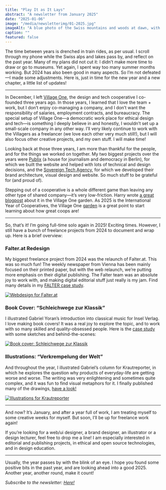 ```yaml
---
title: "Play It as It Lays"
abstract: "A newsletter from January 2025"
date: "2025-01-06"
image: "/media/newsletterimg/01-2025.jpg"
imageAlt: "A blue photo of the Swiss mountains and woods at dawn, with some yellow light reflections"
caption: ""
featured: false
---
```


The time between years is drenched in train rides, as per usual. I scroll through my phone while the Swiss alps and lakes pass by, and reflect on the past year. Many of my plans did not cut it: I didn’t make more time to draw or go to museums. Yet again, I spent way too many summer months working. But 2024 has also been good in many aspects. So I’m not defeated—I made some adjustments. Here is, just in time for the new year and a new chapter, a little list of updates!

---

In December, I left <a href="https://village.one">Village One</a>, the design and tech cooperative I co-founded three years ago. In those years, I learned that I love the team + work, but I don’t enjoy co-managing a company, and I don’t want the responsibility of salaries, employment contracts, and bureaucracy. The special setup of Village One—a democratic work place for ethical design and tech—is something I deeply believe in and honestly, I wouldn’t set up a small-scale company in any other way. I’ll very likely continue to work with the Villagers as a freelancer (we love each other very much still!), but I will also focus other creative projects, and my own stuff. I will make time!

Looking back at those three years, I am more than thankful for the people, and for the things we worked on together. My two biggest projects over the years were <a href="https://www.publix.de/">Publix</a> (a house for journalism and democracy in Berlin), for which we built the website and helped with lots of technical and design decisions, and the <a href="https://www.sovereign.tech/">Sovereign Tech Agency</a>, for which we developed their brand architecture, visual design and website. So much stuff to be grateful for (and proud of).

Stepping out of a cooperative is a whole different game than leaving any other type of shared company—it’s very low-friction. Harry wrote <a href="https://www.village.one/garden/newsletter/036-one-chapter-ends-the-next-one-begins">a great blogpost</a> about it in the Village One garden. As 2025 is the International Year of Cooperatives, the Village One <a href="https://www.village.one/garden/">garden</a> is a great point to start learning about how great coops are!

---

So, that’s it! I’m going full-time solo again in 2025! Exciting times. However, I still have a bunch of freelance projects from 2024 to document and wrap up. Here is a brief overview:

### Falter.at Redesign

My biggest freelance project from 2024 was the relaunch of Falter.at. This was so much fun! The weekly newspaper from Vienna has been mainly focused on their printed paper, but with the web relaunch, we’re putting more emphasis on their digital publishing. The Falter team was an absolute joy to work with, and making digital editorial stuff just really is my jam. Find many details in my <a href="/projects/falter-relaunch/">FALTER case study</a>.

<a href="/projects/falter-relaunch/"><img src="/media/newsletterimg/01-2025-falterat.jpg" alt="Webdesign for Falter.at"></a>

### Book Cover: “Schleichwege zur Klassik”


I illustrated Gabriel Yoran’s introduction into classical music for Insel Verlag. I love making book covers! It was a real joy to explore the topic, and to work with so many skilled and quality-obsessed people. Here is the <a href="/projects/schleichwege-zur-klassik">case study</a> with some sketches and behind-the-scenes:

<a href="/projects/schleichwege-zur-klassik"><img src="/media/newsletterimg/01-2025-schleichwegezurklassik.jpg" alt="Book cover: Schleichwege zur Klassik"></a>

### Illustrations: “Verkrempelung der Welt”

And throughout the year, I illustrated Gabriel’s column for Krautreporter, in which he explores the question why products of everyday-life are getting worse and worse. The writing was very enlightening and sometimes quite complex, and it was fun to find visual metaphors for it. I finally published many of the drawings, <a href="/projects/krautreporter-verkrempelung-der-welt">have a look!</a>

<a href="/projects/krautreporter-verkrempelung-der-welt"><img src="/media/newsletterimg/01-2024-krautreporter.gif" alt="Illustrations for Krautreporter"></a>

---

And now? It’s January, and after a year full of work, I am treating myself to some creative weeks for myself. But soon, I’ll be up for freelance work again!

If you’re looking for a web/ui designer, a brand designer, an illustrator or a design lecturer, feel free to drop me a line! I am especially interested in editorial and publishing projects, in ethical and open source technologies, and in design education.

---

Usually, the year passes by with the blink of an eye. I hope you found some positive bits in the past year, and are looking ahead into a good 2025. Another year, another round, make it count!

*Subscribe to the newsletter: [Here!](/newsletter)*